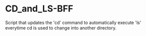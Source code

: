 # CD_and_LS-BFF
Script that updates the 'cd' command to automatically execute 'ls' everytime cd is used to change into another directory. 
